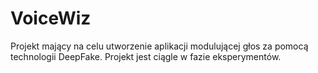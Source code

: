 # VoiceWiz
Projekt mający na celu utworzenie aplikacji modulującej głos za pomocą technologii DeepFake.
Projekt jest ciągle w fazie eksperymentów.
